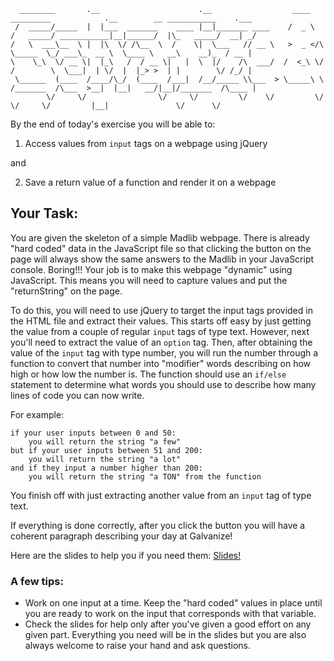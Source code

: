 ```
  ________       .__                      .__                  ____      _________            .__        __ ___________    .___
 /  _____/_____  |  |___  _______    ____ |__|_______ ____    /  _ \    /   _____/ ___________|__|______/  |\_   _____/  __| _/
/   \  ___\__  \ |  |\  \/ /\__  \  /    \|  \___   // __ \   >  _ </\  \_____  \_/ ___\_  __ \  \____ \   __\    __)_  / __ | 
\    \_\  \/ __ \|  |_\   /  / __ \|   |  \  |/    /\  ___/  /  <_\ \/  /        \  \___|  | \/  |  |_> >  | |        \/ /_/ | 
 \______  (____  /____/\_/  (____  /___|  /__/_____ \\___  > \_____\ \ /_______  /\___  >__|  |__|   __/|__|/_______  /\____ | 
        \/     \/                \/     \/         \/    \/         \/         \/     \/         |__|               \/      \/ 
```

By the end of today's exercise you will be able to:

1) Access values from `input` tags on a webpage using jQuery

and

2) Save a return value of a function and render it on a webpage

## Your Task:

You are given the skeleton of a simple Madlib webpage. There is already "hard coded" data in the JavaScript file
so that clicking the button on the page will always show the same answers to the Madlib in your JavaScript console. Boring!!! Your job is to 
make this webpage "dynamic" using JavaScript. This means you will need to capture values and put the "returnString" on the page. 

To do this, you will need to use jQuery to target the input tags provided in the HTML file and extract their values. 
This starts off easy by just getting the value from a couple of regular `input` tags of type text. However, next you'll need to 
extract the value of an `option` tag. Then, after obtaining the value of the `input` tag with type number, you will run the
number through a function to convert that number into "modifier" words describing on how high or how low the number is. The function
should use an `if/else` statement to determine what words you should use to describe how many lines of code you can now write.

For example:

    if your user inputs between 0 and 50:
        you will return the string "a few"
    but if your user inputs between 51 and 200:
        you will return the string "a lot"
    and if they input a number higher than 200:
        you will return the string "a TON" from the function

You finish off with just extracting another value from an `input` tag of type text.

If everything is done correctly, after you click the button you will have a coherent paragraph describing your day at Galvanize!

Here are the slides to help you if you need them: [Slides!](https://docs.google.com/presentation/d/1dIux1DaFQK-i_3cN3PHu5Azv6j6FfCnBCBHFKx8V684/edit?usp=sharing)


### A few tips:

* Work on one input at a time. Keep the "hard coded" values in place until you are ready to work on the input that corresponds with that variable.
* Check the slides for help only after you've given a good effort on any given part. Everything you need will be in the slides but you are also always welcome to raise your hand and ask questions.
